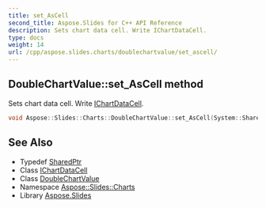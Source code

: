 ```yaml
---
title: set_AsCell
second_title: Aspose.Slides for C++ API Reference
description: Sets chart data cell. Write IChartDataCell.
type: docs
weight: 14
url: /cpp/aspose.slides.charts/doublechartvalue/set_ascell/
---
```

## DoubleChartValue::set_AsCell method


Sets chart data cell. Write [IChartDataCell](../../ichartdatacell/).

```cpp
void Aspose::Slides::Charts::DoubleChartValue::set_AsCell(System::SharedPtr<IChartDataCell> value) override
```

## See Also

* Typedef [SharedPtr](../../../system/sharedptr/)
* Class [IChartDataCell](../../ichartdatacell/)
* Class [DoubleChartValue](../)
* Namespace [Aspose::Slides::Charts](../../)
* Library [Aspose.Slides](../../../)
